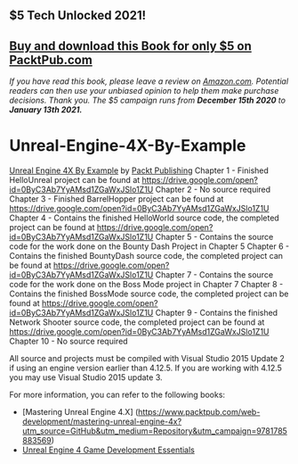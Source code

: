 ## $5 Tech Unlocked 2021!
[Buy and download this Book for only $5 on PacktPub.com](https://www.packtpub.com/product/unreal-engine-4-x-by-example/9781785885532)
-----
*If you have read this book, please leave a review on [Amazon.com](https://www.amazon.com/gp/product/1785885537).     Potential readers can then use your unbiased opinion to help them make purchase decisions. Thank you. The $5 campaign         runs from __December 15th 2020__ to __January 13th 2021.__*

# Unreal-Engine-4X-By-Example
[Unreal Engine 4X By Example](https://www.packtpub.com/game-development/unreal-engine-4x-example?utm_source=GitHub&utm_medium=Repository&utm_campaign=9781785885532) by [Packt Publishing](https://www.packtpub.com/)
Chapter 1 - Finished HelloUnreal project can be found at https://drive.google.com/open?id=0ByC3Ab7YyAMsd1ZGaWxJSlo1Z1U
Chapter 2 - No source required
Chapter 3 - Finished BarrelHopper project can be found at https://drive.google.com/open?id=0ByC3Ab7YyAMsd1ZGaWxJSlo1Z1U
Chapter 4 - Contains the finished HelloWorld source code, the completed project can be found at
https://drive.google.com/open?id=0ByC3Ab7YyAMsd1ZGaWxJSlo1Z1U
Chapter 5 - Contains the source code for the work done on the Bounty Dash Project in Chapter 5
Chapter 6 - Contains the finished BountyDash source code,  the completed project can be found at https://drive.google.com/open?id=0ByC3Ab7YyAMsd1ZGaWxJSlo1Z1U
Chapter 7 - Contains the source code for the work done on the Boss Mode project in Chapter 7
Chapter 8 - Contains the finished BossMode source code, the completed project can be found at https://drive.google.com/open?id=0ByC3Ab7YyAMsd1ZGaWxJSlo1Z1U
Chapter 9 - Contains the finished Network Shooter source code,  the completed project can be found at https://drive.google.com/open?id=0ByC3Ab7YyAMsd1ZGaWxJSlo1Z1U
Chapter 10 - No source required

All source and projects must be compiled with Visual Studio 2015 Update 2 if using an engine version earlier than 4.12.5.
If you are working with 4.12.5 you may use Visual Studio 2015 update 3.

For more information, you can refer to the following books:
* [Mastering Unreal Engine 4.X] (https://www.packtpub.com/web-development/mastering-unreal-engine-4x?utm_source=GitHub&utm_medium=Repository&utm_campaign=9781785883569)
* [Unreal Engine 4 Game Development Essentials](https://www.packtpub.com/game-development/unreal-engine-essentials?utm_source=GitHub&utm_medium=Repository&utm_campaign=9781784391966)
